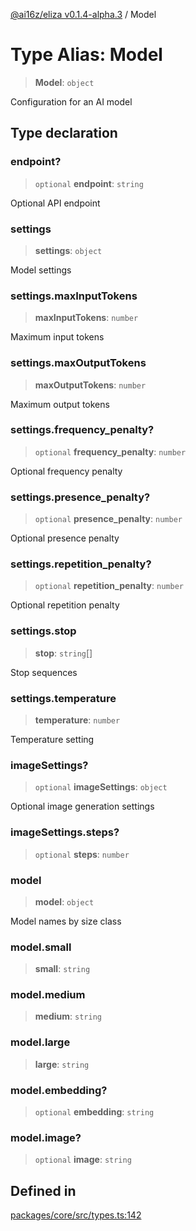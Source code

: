 [@ai16z/eliza v0.1.4-alpha.3](../index.md) / Model

# Type Alias: Model

> **Model**: `object`

Configuration for an AI model

## Type declaration

### endpoint?

> `optional` **endpoint**: `string`

Optional API endpoint

### settings

> **settings**: `object`

Model settings

### settings.maxInputTokens

> **maxInputTokens**: `number`

Maximum input tokens

### settings.maxOutputTokens

> **maxOutputTokens**: `number`

Maximum output tokens

### settings.frequency\_penalty?

> `optional` **frequency\_penalty**: `number`

Optional frequency penalty

### settings.presence\_penalty?

> `optional` **presence\_penalty**: `number`

Optional presence penalty

### settings.repetition\_penalty?

> `optional` **repetition\_penalty**: `number`

Optional repetition penalty

### settings.stop

> **stop**: `string`[]

Stop sequences

### settings.temperature

> **temperature**: `number`

Temperature setting

### imageSettings?

> `optional` **imageSettings**: `object`

Optional image generation settings

### imageSettings.steps?

> `optional` **steps**: `number`

### model

> **model**: `object`

Model names by size class

### model.small

> **small**: `string`

### model.medium

> **medium**: `string`

### model.large

> **large**: `string`

### model.embedding?

> `optional` **embedding**: `string`

### model.image?

> `optional` **image**: `string`

## Defined in

[packages/core/src/types.ts:142](https://github.com/emmanuelekopimo/huncho-ai/blob/main/packages/core/src/types.ts#L142)
